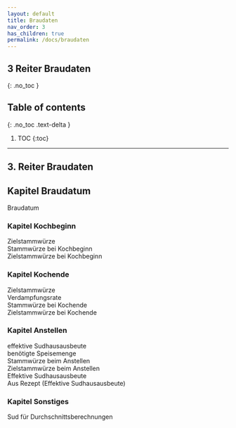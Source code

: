 ```yaml
---
layout: default
title: Braudaten
nav_order: 3
has_children: true
permalink: /docs/braudaten
---
```


## 3 Reiter Braudaten
{: .no_toc }

## Table of contents
{: .no_toc .text-delta }

1. TOC
{:toc}

---
## 3. Reiter Braudaten
## Kapitel Braudatum
Braudatum  

### Kapitel Kochbeginn
Zielstammwürze  
Stammwürze bei Kochbeginn  
Zielstammwürze bei Kochbeginn  

### Kapitel Kochende
Zielstammwürze  
Verdampfungsrate  
Stammwürze bei Kochende  
Zielstammwürze bei Kochende  

### Kapitel Anstellen
effektive Sudhausausbeute  
benötigte Speisemenge  
Stammwürze beim Anstellen  
Zielstammwürze beim Anstellen  
Effektive Sudhausausbeute  
Aus Rezept (Effektive Sudhausausbeute)  

### Kapitel Sonstiges
Sud für Durchschnittsberechnungen

